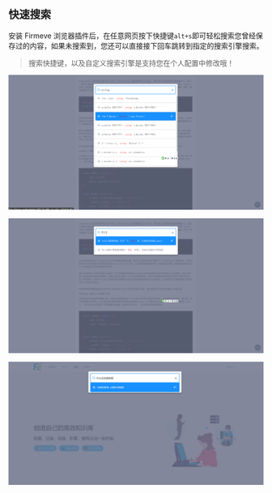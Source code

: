 
## 快速搜索
安装 Firmeve 浏览器插件后，在任意网页按下快捷键`alt+s`即可轻松搜索您曾经保存过的内容，如果未搜索到，您还可以直接接下回车跳转到指定的搜索引擎搜索。

> 搜索快捷键，以及自定义搜索引擎是支持您在个人配置中修改哦！

![image-20220516113453858](../../_resources/images/image-20220516113453858.png)

![image-20220516113512670](../../_resources/images/image-20220516113512670.png)

![image-20220516113623173](../../_resources/images/image-20220516113623173.png)
